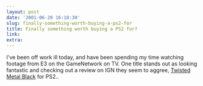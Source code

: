 ```yaml
---
layout: post
date: '2001-06-20 16:18:30'
slug: finally-something-worth-buying-a-ps2-for
title: Finally something worth buying a PS2 for?
link: 
extra: 
---
```


I've been off work ill today, and have been spending my time watching footage from E3 on the GameNetwork on TV. One title stands out as looking fantastic and checking out a review on IGN they seem to aggree, [Twisted Metal Black](http://ps2.ign.com/reviews/15456.html) for PS2..